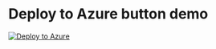 # Deploy to Azure button demo

[![Deploy to Azure](https://aka.ms/deploytoazurebutton)](https://portal.azure.com/#create/Microsoft.Template/uri/https%3A%2F%2Fraw.githubusercontent.com%2Fpelicandev%2Fdeploy-to-azure-button-demo%2Fmain%2Fazuredeploy.json)